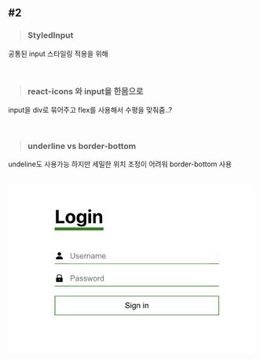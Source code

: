 ## #2


>### StyledInput 
공통된 input 스타일링 적용을 위해

<br>

>### react-icons 와 input을 한몸으로 
input을 div로 묶어주고 flex를 사용해서 수평을 맞춰줌..?

<br>

>### underline vs border-bottom
undeline도 사용가능 하지만 세밀한 위치 조정이 어려워 border-bottom 사용

<br>


<img src = "https://raw.githubusercontent.com/Dev-jwJeong/TIL/master/Practice_CSS/img/img%232.png" width = "500px">

